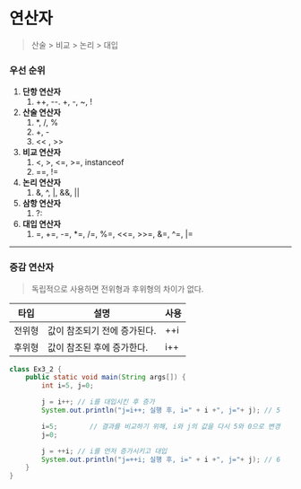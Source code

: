 # 연산자

> 산술 > 비교 > 논리 > 대입

### 우선 순위

1. **단항 연산자**
   1. ++, --. +, -, ~, !
2. **산술 연산자**
   1. *, /, %
   2. +, -
   3. << , >>
3. **비교 연산자**
   1. <, >, <=, >=, instanceof
   2. ==, !=
4. **논리 연산자**
   1. &, ^, |, &&, ||
5. **삼항 연산자**
   1. ?:
6. **대입 연산자**
   1. =, +=, -=, *=, /=, %=, <<=, >>=, &=, ^=, |=

---

### 증감 연산자

> 독립적으로 사용하면 전위형과 후위형의 차이가 없다.

| 타입   | 설명                         | 사용 |
| ------ | ---------------------------- | ---- |
| 전위형 | 값이 참조되기 전에 증가된다. | ++i  |
| 후위형 | 값이 참조된 후에 증가한다.   | i++  |

```java
class Ex3_2 {
	public static void main(String args[]) {
		int i=5, j=0;

		j = i++; // i를 대입시킨 후 증가
		System.out.println("j=i++; 실행 후, i=" + i +", j="+ j); // 5

		i=5;        // 결과를 비교하기 위해, i와 j의 값을 다시 5와 0으로 변경
		j=0;

		j = ++i; // i를 먼저 증가시키고 대입
		System.out.println("j=++i; 실행 후, i=" + i +", j="+ j); // 6
	}
}
```


